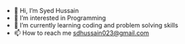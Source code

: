 - 👋 Hi, I’m Syed Hussain
- 👀 I’m interested in Programming
- 🌱 I’m currently learning coding and problem solving skills
- 📫 How to reach me sdhussain023@gmail.com

<!---
Hussain023/Hussain023 is a ✨ special ✨ repository because its `README.md` (this file) appears on your GitHub profile.
You can click the Preview link to take a look at your changes.
--->
